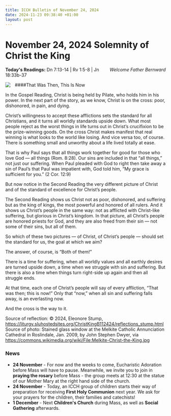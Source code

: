 ```yaml
---
title: ICCH Bulletin of November 24, 2024
date: 2024-11-23 09:38:40 +01:00
layout: post
---
```


# November 24, 2024 Solemnity of Christ the King
<span style="float: right"><em>Welcome Father Bernward</em></span>
**Today's Readings:** Dn 7:13-14 | Rv 1:5-8 | Jn 18:33b-37


<img style="float: left; margin-right: 1em;" src="https://upload.wikimedia.org/wikipedia/commons/thumb/b/b4/Melkite-Christ-the-King.jpg/800px-Melkite-Christ-the-King.jpg?20100806040359">

####That Was Then, This Is Now

In the Gospel Reading, Christ is being held by Pilate, who holds him in his power. In the next part of the story, as we know, Christ is on the cross: poor, dishonored, in pain, and dying. 

Christ’s willingness to accept these afflictions sets the standard for all Christians, and it turns all worldly standards upside down. What most people reject as the worst things in life turns out in Christ’s crucifixion to be the prize-winning goods. On the cross Christ makes manifest that real winning is what looks to the world like losing. And vice versa too, of course. There is something small and unworthy about a life lived totally at ease.

That is why Paul says that all things work together for good for those who love God — all things (Rom. 8:28). Our sins are included in that “all things,” not just our suffering. When Paul pleaded with God to right then take away a sin of Paul’s that Paul was impatient with, God told him, “My grace is sufficient for you.” (2 Cor. 12:9)

But now notice in the Second Reading the very different picture of Christ and of the standard of excellence for Christ’s people. 

The Second Reading shows us Christ not as poor, dishonored, and suffering but as the king of kings, the most powerful and honored of all rulers. And it shows us Christ’s people in the same way: not as afflicted with Christ-like suffering, but glorious in Christ’s kingdom. In that picture, all Christ’s people are honored priests for God, and they are also freed from their sin — not some of their sins, but all of them.

So which of these two pictures — of Christ, of Christ’s people — should set the standard for us, the goal at which we aim?

The answer, of course, is “Both of them!”
 
There is a time for suffering, when all worldly values and all earthly desires are turned upside down, a time when we struggle with sin and suffering. But there is also a time when things turn right-side up again and then all struggle ends.

At that time, each one of Christ’s people will say of every affliction, “That was then; this is now!” Only that “now,” when all sin and suffering falls away, is an everlasting now.

And the cross is the way to it.

Source of reflection: © 2024, Eleonore Stump, https://liturgy.sluhostedsites.org/ChristKingB112424/reflections_stump.html
Source of photo: Stained glass window at the Melkite Catholic Annunciation Cathedral in Roslindale, Jan. 2009, by John Stephen Dwyer, via https://commons.wikimedia.org/wiki/File:Melkite-Christ-the-King.jpg

### News 

* **24 November** - For now and the weeks to come, Eucharistic Adoration before Mass will have to pause. Meanwhile, we invite you to join in **praying the rosary** before Mass - the group meets at 12:30 at the statue of our Mother Mary at the right hand side of the church.
* **24 November** - Today, an ICCH group of children starts their way of preparation for receiving **First Holy Communion** next year. We ask for your prayers for the children, their families and catechists!
* **1 December** - Next **Children's Church** during Mass, as well as **Social Gathering** afterwards.
